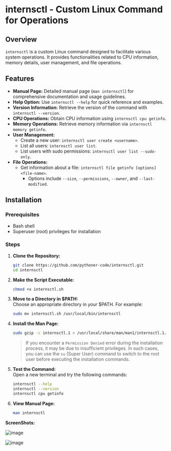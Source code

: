 # internsctl - Custom Linux Command for Operations

## Overview

`internsctl` is a custom Linux command designed to facilitate various system operations. It provides functionalities related to CPU information, memory details, user management, and file operations.

## Features

-   **Manual Page:** Detailed manual page (`man internsctl`) for comprehensive documentation and usage guidelines.
-   **Help Option:** Use `internsctl --help` for quick reference and examples.
-   **Version Information:** Retrieve the version of the command with `internsctl --version`.
-   **CPU Operations:** Obtain CPU information using `internsctl cpu getinfo`.
-   **Memory Operations:** Retrieve memory information via `internsctl memory getinfo`.
-   **User Management:**
    -   Create a new user: `internsctl user create <username>`.
    -   List all users: `internsctl user list`.
    -   List users with sudo permissions: `internsctl user list --sudo-only`.
-   **File Operations:**
    -   Get information about a file: `internsctl file getinfo [options] <file-name>`.
        -   Options include `--size`, `--permissions`, `--owner`, and `--last-modified`.

## Installation

### Prerequisites

-   Bash shell
-   Superuser (root) privileges for installation

### Steps

1.  **Clone the Repository:**

    ```bash
    git clone https://github.com/pythoner-code/internsctl.git
    cd internsctl
    ```

1.  **Make the Script Executable:**

    ```bash
    chmod +x internsctl.sh
    ```

1.  **Move to a Directory in $PATH:**  
    Choose an appropriate directory in your $PATH. For example:

    ```bash
    sudo mv internsctl.sh /usr/local/bin/internsctl
    ```

1.  **Install the Man Page:**

    ```bash
    sudo gzip -c internsctl.1 > /usr/local/share/man/man1/internsctl.1.gz
    ```

    > If you encounter a `Permission Denied` error during the installation process, it may be due to insufficient privileges. In such cases, you can use the `su` (Super User) command to switch to the root user before executing the installation commands.

1.  **Test the Command:**  
    Open a new terminal and try the following commands:

    ```bash
    internsctl --help
    internsctl --version
    internsctl cpu getinfo
    ```

1.  **View Manual Page:**

    ```bash
    man internsctl
    ```
**ScreenShots:**

![image](https://github.com/pythoner-code/Xenon_Assignment1/assets/67531739/11471695-4fa7-419e-8867-80e4b1a89965)

![image](https://github.com/pythoner-code/Xenon_Assignment1/assets/67531739/dcb6ff72-3a8f-4c72-8023-5720a7fa81c2)

